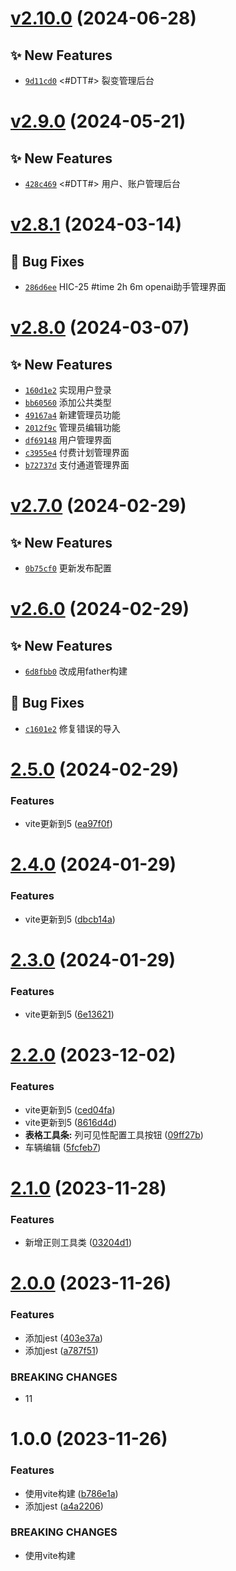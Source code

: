 # [v2.10.0](https://github.com/dongjak-extensions/lang-ts/compare/v2.9.0...v2.10.0) (2024-06-28)

## ✨ New Features
- [`9d11cd0`](https://github.com/dongjak-extensions/lang-ts/commit/9d11cd0)
  &lt;#DTT#&gt; 裂变管理后台

# [v2.9.0](https://github.com/dongjak-extensions/lang-ts/compare/v2.8.1...v2.9.0) (2024-05-21)

## ✨ New Features
- [`428c469`](https://github.com/dongjak-extensions/lang-ts/commit/428c469)
 &lt;#DTT#&gt; 用户、账户管理后台

# [v2.8.1](https://github.com/dongjak-extensions/lang-ts/compare/v2.8.0...v2.8.1) (2024-03-14)

## 🐛 Bug Fixes

- [`286d6ee`](https://github.com/dongjak-extensions/lang-ts/commit/286d6ee) HIC-25 #time 2h 6m openai助手管理界面

# [v2.8.0](https://github.com/dongjak-extensions/lang-ts/compare/v2.7.0...v2.8.0) (2024-03-07)

## ✨ New Features

- [`160d1e2`](https://github.com/dongjak-extensions/lang-ts/commit/160d1e2) 实现用户登录
- [`bb60560`](https://github.com/dongjak-extensions/lang-ts/commit/bb60560) 添加公共类型
- [`49167a4`](https://github.com/dongjak-extensions/lang-ts/commit/49167a4) 新建管理员功能
- [`2012f9c`](https://github.com/dongjak-extensions/lang-ts/commit/2012f9c) 管理员编辑功能
- [`df69148`](https://github.com/dongjak-extensions/lang-ts/commit/df69148) 用户管理界面
- [`c3955e4`](https://github.com/dongjak-extensions/lang-ts/commit/c3955e4) 付费计划管理界面
- [`b72737d`](https://github.com/dongjak-extensions/lang-ts/commit/b72737d) 支付通道管理界面

# [v2.7.0](https://github.com/dongjak-extensions/lang-ts/compare/v2.6.0...v2.7.0) (2024-02-29)

## ✨ New Features

- [`0b75cf0`](https://github.com/dongjak-extensions/lang-ts/commit/0b75cf0) 更新发布配置

# [v2.6.0](https://github.com/dongjak-extensions/lang-ts/compare/v2.5.0...v2.6.0) (2024-02-29)

## ✨ New Features

- [`6d8fbb0`](https://github.com/dongjak-extensions/lang-ts/commit/6d8fbb0) 改成用father构建

## 🐛 Bug Fixes

- [`c1601e2`](https://github.com/dongjak-extensions/lang-ts/commit/c1601e2) 修复错误的导入

# [2.5.0](https://github.com/dongjak-extensions/lang-ts/compare/v2.4.0...v2.5.0) (2024-02-29)

### Features

- vite更新到5 ([ea97f0f](https://github.com/dongjak-extensions/lang-ts/commit/ea97f0f09d5699e6c25280918ed34ec13a8f53f2))

# [2.4.0](https://github.com/dongjak-extensions/lang-ts/compare/v2.3.0...v2.4.0) (2024-01-29)

### Features

- vite更新到5 ([dbcb14a](https://github.com/dongjak-extensions/lang-ts/commit/dbcb14a9ca489059a8c61dadd5f3e9ec024c9ebe))

# [2.3.0](https://github.com/dongjak-extensions/lang-ts/compare/v2.2.0...v2.3.0) (2024-01-29)

### Features

- vite更新到5 ([6e13621](https://github.com/dongjak-extensions/lang-ts/commit/6e136216d085ea4e13c9a4e7e3ab1c030de6d9a3))

# [2.2.0](https://github.com/dongjak-extensions/lang-ts/compare/v2.1.0...v2.2.0) (2023-12-02)

### Features

- vite更新到5 ([ced04fa](https://github.com/dongjak-extensions/lang-ts/commit/ced04fa6c443c5871f4021a43f69b740fc3a6e95))
- vite更新到5 ([8616d4d](https://github.com/dongjak-extensions/lang-ts/commit/8616d4dca43801ed907acc2fc8a293e1a446b874))
- **表格工具条:** 列可见性配置工具按钮 ([09ff27b](https://github.com/dongjak-extensions/lang-ts/commit/09ff27be697ab2c652b719e1044bb3cc91e8441f))
- 车辆编辑 ([5fcfeb7](https://github.com/dongjak-extensions/lang-ts/commit/5fcfeb719fb35944e85e70c52ea667d5837eb699))

# [2.1.0](https://github.com/dongjak-extensions/lang-ts/compare/v2.0.0...v2.1.0) (2023-11-28)

### Features

- 新增正则工具类 ([03204d1](https://github.com/dongjak-extensions/lang-ts/commit/03204d1d333e3d15972e2f9e67b6e95f203c5f10))

# [2.0.0](https://github.com/dongjak-extensions/lang-ts/compare/v1.0.0...v2.0.0) (2023-11-26)

### Features

- 添加jest ([403e37a](https://github.com/dongjak-extensions/lang-ts/commit/403e37af75a0174755e3a4b39a2c5da0b520260b))
- 添加jest ([a787f51](https://github.com/dongjak-extensions/lang-ts/commit/a787f5177d9e118155ff153e46c5740d1b3f3c28))

### BREAKING CHANGES

- 11

# 1.0.0 (2023-11-26)

### Features

- 使用vite构建 ([b786e1a](https://github.com/dongjak-extensions/lang-ts/commit/b786e1aa34feca19a3abeca35d8588ee1f6cafb9))
- 添加jest ([a4a2206](https://github.com/dongjak-extensions/lang-ts/commit/a4a2206db89e81c44d6fe255f5c1dd3927c776e7))

### BREAKING CHANGES

- 使用vite构建
